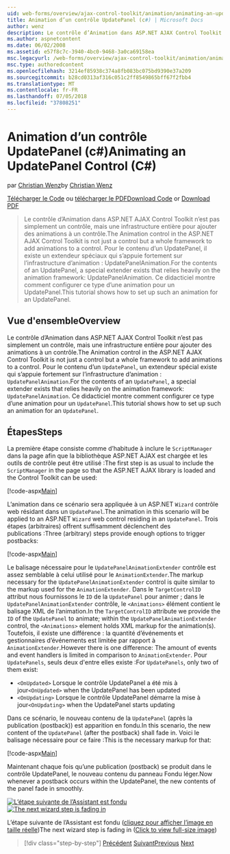 ```yaml
---
uid: web-forms/overview/ajax-control-toolkit/animation/animating-an-updatepanel-control-cs
title: Animation d’un contrôle UpdatePanel (c#) | Microsoft Docs
author: wenz
description: Le contrôle d’Animation dans ASP.NET AJAX Control Toolkit n’est pas simplement un contrôle, mais une infrastructure entière pour ajouter des animations à un contrôle. Pour le contenu d’un...
ms.author: aspnetcontent
ms.date: 06/02/2008
ms.assetid: e57f8c7c-3940-4bc0-9468-3a0ca69158ea
msc.legacyurl: /web-forms/overview/ajax-control-toolkit/animation/animating-an-updatepanel-control-cs
msc.type: authoredcontent
ms.openlocfilehash: 3214ef85938c374a8fb083bc075bd9390e37a209
ms.sourcegitcommit: b28cd0313af316c051c2ff8549865bff67f2fbb4
ms.translationtype: MT
ms.contentlocale: fr-FR
ms.lasthandoff: 07/05/2018
ms.locfileid: "37808251"
---
```

<a name="animating-an-updatepanel-control-c"></a><span data-ttu-id="b6d56-104">Animation d’un contrôle UpdatePanel (c#)</span><span class="sxs-lookup"><span data-stu-id="b6d56-104">Animating an UpdatePanel Control (C#)</span></span>
====================
<span data-ttu-id="b6d56-105">par [Christian Wenz](https://github.com/wenz)</span><span class="sxs-lookup"><span data-stu-id="b6d56-105">by [Christian Wenz](https://github.com/wenz)</span></span>

<span data-ttu-id="b6d56-106">[Télécharger le Code](http://download.microsoft.com/download/9/3/f/93f8daea-bebd-4821-833b-95205389c7d0/UpdatePanelAnimation1.cs.zip) ou [télécharger le PDF](http://download.microsoft.com/download/b/6/a/b6ae89ee-df69-4c87-9bfb-ad1eb2b23373/updatepanelanimation1CS.pdf)</span><span class="sxs-lookup"><span data-stu-id="b6d56-106">[Download Code](http://download.microsoft.com/download/9/3/f/93f8daea-bebd-4821-833b-95205389c7d0/UpdatePanelAnimation1.cs.zip) or [Download PDF](http://download.microsoft.com/download/b/6/a/b6ae89ee-df69-4c87-9bfb-ad1eb2b23373/updatepanelanimation1CS.pdf)</span></span>

> <span data-ttu-id="b6d56-107">Le contrôle d’Animation dans ASP.NET AJAX Control Toolkit n’est pas simplement un contrôle, mais une infrastructure entière pour ajouter des animations à un contrôle.</span><span class="sxs-lookup"><span data-stu-id="b6d56-107">The Animation control in the ASP.NET AJAX Control Toolkit is not just a control but a whole framework to add animations to a control.</span></span> <span data-ttu-id="b6d56-108">Pour le contenu d’un UpdatePanel, il existe un extendeur spéciaux qui s’appuie fortement sur l’infrastructure d’animation : UpdatePanelAnimation.</span><span class="sxs-lookup"><span data-stu-id="b6d56-108">For the contents of an UpdatePanel, a special extender exists that relies heavily on the animation framework: UpdatePanelAnimation.</span></span> <span data-ttu-id="b6d56-109">Ce didacticiel montre comment configurer ce type d’une animation pour un UpdatePanel.</span><span class="sxs-lookup"><span data-stu-id="b6d56-109">This tutorial shows how to set up such an animation for an UpdatePanel.</span></span>


## <a name="overview"></a><span data-ttu-id="b6d56-110">Vue d'ensemble</span><span class="sxs-lookup"><span data-stu-id="b6d56-110">Overview</span></span>

<span data-ttu-id="b6d56-111">Le contrôle d’Animation dans ASP.NET AJAX Control Toolkit n’est pas simplement un contrôle, mais une infrastructure entière pour ajouter des animations à un contrôle.</span><span class="sxs-lookup"><span data-stu-id="b6d56-111">The Animation control in the ASP.NET AJAX Control Toolkit is not just a control but a whole framework to add animations to a control.</span></span> <span data-ttu-id="b6d56-112">Pour le contenu d’un `UpdatePanel`, un extendeur spécial existe qui s’appuie fortement sur l’infrastructure d’animation : `UpdatePanelAnimation`.</span><span class="sxs-lookup"><span data-stu-id="b6d56-112">For the contents of an `UpdatePanel`, a special extender exists that relies heavily on the animation framework: `UpdatePanelAnimation`.</span></span> <span data-ttu-id="b6d56-113">Ce didacticiel montre comment configurer ce type d’une animation pour un `UpdatePanel`.</span><span class="sxs-lookup"><span data-stu-id="b6d56-113">This tutorial shows how to set up such an animation for an `UpdatePanel`.</span></span>

## <a name="steps"></a><span data-ttu-id="b6d56-114">Étapes</span><span class="sxs-lookup"><span data-stu-id="b6d56-114">Steps</span></span>

<span data-ttu-id="b6d56-115">La première étape consiste comme d’habitude à inclure le `ScriptManager` dans la page afin que la bibliothèque ASP.NET AJAX est chargée et les outils de contrôle peut être utilisé :</span><span class="sxs-lookup"><span data-stu-id="b6d56-115">The first step is as usual to include the `ScriptManager` in the page so that the ASP.NET AJAX library is loaded and the Control Toolkit can be used:</span></span>

[!code-aspx[Main](animating-an-updatepanel-control-cs/samples/sample1.aspx)]

<span data-ttu-id="b6d56-116">L’animation dans ce scénario sera appliquée à un ASP.NET `Wizard` contrôle web résidant dans un `UpdatePanel`.</span><span class="sxs-lookup"><span data-stu-id="b6d56-116">The animation in this scenario will be applied to an ASP.NET `Wizard` web control residing in an `UpdatePanel`.</span></span> <span data-ttu-id="b6d56-117">Trois étapes (arbitraires) offrent suffisamment déclenchent des publications :</span><span class="sxs-lookup"><span data-stu-id="b6d56-117">Three (arbitrary) steps provide enough options to trigger postbacks:</span></span>

[!code-aspx[Main](animating-an-updatepanel-control-cs/samples/sample2.aspx)]

<span data-ttu-id="b6d56-118">Le balisage nécessaire pour le `UpdatePanelAnimationExtender` contrôle est assez semblable à celui utilisé pour le `AnimationExtender`.</span><span class="sxs-lookup"><span data-stu-id="b6d56-118">The markup necessary for the `UpdatePanelAnimationExtender` control is quite similar to the markup used for the `AnimationExtender`.</span></span> <span data-ttu-id="b6d56-119">Dans le `TargetControlID` attribut nous fournissons le `ID` de la `UpdatePanel` pour animer ; dans le `UpdatePanelAnimationExtender` contrôle, le `<Animations>` élément contient le balisage XML de l’animation.</span><span class="sxs-lookup"><span data-stu-id="b6d56-119">In the `TargetControlID` attribute we provide the `ID` of the `UpdatePanel` to animate; within the `UpdatePanelAnimationExtender` control, the `<Animations>` element holds XML markup for the animation(s).</span></span> <span data-ttu-id="b6d56-120">Toutefois, il existe une différence : la quantité d’événements et gestionnaires d’événements est limitée par rapport à `AnimationExtender`.</span><span class="sxs-lookup"><span data-stu-id="b6d56-120">However there is one difference: The amount of events and event handlers is limited in comparison to `AnimationExtender`.</span></span> <span data-ttu-id="b6d56-121">Pour `UpdatePanels`, seuls deux d'entre elles existe :</span><span class="sxs-lookup"><span data-stu-id="b6d56-121">For `UpdatePanels`, only two of them exist:</span></span>

- <span data-ttu-id="b6d56-122">`<OnUpdated>` Lorsque le contrôle UpdatePanel a été mis à jour</span><span class="sxs-lookup"><span data-stu-id="b6d56-122">`<OnUpdated>` when the UpdatePanel has been updated</span></span>
- <span data-ttu-id="b6d56-123">`<OnUpdating>` Lorsque le contrôle UpdatePanel démarre la mise à jour</span><span class="sxs-lookup"><span data-stu-id="b6d56-123">`<OnUpdating>` when the UpdatePanel starts updating</span></span>

<span data-ttu-id="b6d56-124">Dans ce scénario, le nouveau contenu de la `UpdatePanel` (après la publication (postback)) est apparition en fondu.</span><span class="sxs-lookup"><span data-stu-id="b6d56-124">In this scenario, the new content of the `UpdatePanel` (after the postback) shall fade in.</span></span> <span data-ttu-id="b6d56-125">Voici le balisage nécessaire pour ce faire :</span><span class="sxs-lookup"><span data-stu-id="b6d56-125">This is the necessary markup for that:</span></span>

[!code-aspx[Main](animating-an-updatepanel-control-cs/samples/sample3.aspx)]

<span data-ttu-id="b6d56-126">Maintenant chaque fois qu’une publication (postback) se produit dans le contrôle UpdatePanel, le nouveau contenu du panneau Fondu léger.</span><span class="sxs-lookup"><span data-stu-id="b6d56-126">Now whenever a postback occurs within the UpdatePanel, the new contents of the panel fade in smoothly.</span></span>


<span data-ttu-id="b6d56-127">[![L’étape suivante de l’Assistant est fondu](animating-an-updatepanel-control-cs/_static/image2.png)](animating-an-updatepanel-control-cs/_static/image1.png)</span><span class="sxs-lookup"><span data-stu-id="b6d56-127">[![The next wizard step is fading in](animating-an-updatepanel-control-cs/_static/image2.png)](animating-an-updatepanel-control-cs/_static/image1.png)</span></span>

<span data-ttu-id="b6d56-128">L’étape suivante de l’Assistant est fondu ([cliquez pour afficher l’image en taille réelle](animating-an-updatepanel-control-cs/_static/image3.png))</span><span class="sxs-lookup"><span data-stu-id="b6d56-128">The next wizard step is fading in ([Click to view full-size image](animating-an-updatepanel-control-cs/_static/image3.png))</span></span>

> [!div class="step-by-step"]
> <span data-ttu-id="b6d56-129">[Précédent](changing-an-animation-using-client-side-code-cs.md)
> [Suivant](dynamically-controlling-updatepanel-animations-cs.md)</span><span class="sxs-lookup"><span data-stu-id="b6d56-129">[Previous](changing-an-animation-using-client-side-code-cs.md)
[Next](dynamically-controlling-updatepanel-animations-cs.md)</span></span>
